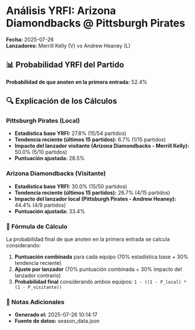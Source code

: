 # Análisis YRFI: Arizona Diamondbacks @ Pittsburgh Pirates

**Fecha:** 2025-07-26  
**Lanzadores:** Merrill Kelly (V) vs Andrew Heaney (L)

## 📊 Probabilidad YRFI del Partido

**Probabilidad de que anoten en la primera entrada:** 52.4%

## 🔍 Explicación de los Cálculos

### Pittsburgh Pirates (Local)
- **Estadística base YRFI:** 27.8% (15/54 partidos)
- **Tendencia reciente (últimos 15 partidos):** 6.7% (1/15 partidos)
- **Impacto del lanzador visitante (Arizona Diamondbacks - Merrill Kelly):** 50.0% (5/10 partidos)
- **Puntuación ajustada:** 28.5%

### Arizona Diamondbacks (Visitante)
- **Estadística base YRFI:** 30.0% (15/50 partidos)
- **Tendencia reciente (últimos 15 partidos):** 26.7% (4/15 partidos)
- **Impacto del lanzador local (Pittsburgh Pirates - Andrew Heaney):** 44.4% (4/9 partidos)
- **Puntuación ajustada:** 33.4%

### 📝 Fórmula de Cálculo

La probabilidad final de que anoten en la primera entrada se calcula considerando:
1. **Puntuación combinada** para cada equipo (70% estadística base + 30% tendencia reciente)
2. **Ajuste por lanzador** (70% puntuación combinada + 30% impacto del lanzador contrario)
3. **Probabilidad final** considerando ambos equipos: `1 - ((1 - P_local) * (1 - P_visitante))`

### 📌 Notas Adicionales

- **Generado el:** 2025-07-26 10:14:17
- **Fuente de datos:** season_data.json

